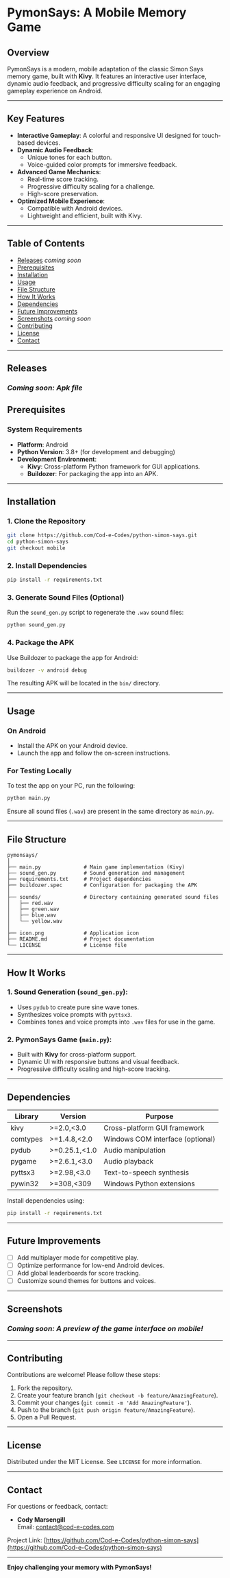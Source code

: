 # PymonSays: A Mobile Memory Game

## Overview

PymonSays is a modern, mobile adaptation of the classic Simon Says memory game, built with **Kivy**. It features an interactive user interface, dynamic audio feedback, and progressive difficulty scaling for an engaging gameplay experience on Android.

---

## Key Features

- **Interactive Gameplay**: A colorful and responsive UI designed for touch-based devices.
- **Dynamic Audio Feedback**:
  - Unique tones for each button.
  - Voice-guided color prompts for immersive feedback.
- **Advanced Game Mechanics**:
  - Real-time score tracking.
  - Progressive difficulty scaling for a challenge.
  - High-score preservation.
- **Optimized Mobile Experience**:
  - Compatible with Android devices.
  - Lightweight and efficient, built with Kivy.

---

## Table of Contents
- [Releases](#releases) *coming soon*
- [Prerequisites](#prerequisites)
- [Installation](#installation)
- [Usage](#usage)
- [File Structure](#file-structure)
- [How It Works](#how-it-works)
- [Dependencies](#dependencies)
- [Future Improvements](#future-improvements)
- [Screenshots](#screenshots) *coming soon*
- [Contributing](#contributing)
- [License](#license)
- [Contact](#contact)

---

## Releases

### *Coming soon: Apk file*
<!--
### Latest Release

The latest APK file is available for download here:  
[**PymonSays v1.0 - Download APK**](https://github.com/Cod-e-Codes/python-simon-says/releases/tag/mobile-v1.0)

- **For Users**:  
  Download the `PymonSays.apk` file, transfer it to your Android device, and install it to start playing.

- **For Developers**:  
  Download the source code from the repository’s `mobile` branch. Follow the instructions below to run or modify the project. */

---
-->
## Prerequisites

### System Requirements
- **Platform**: Android
- **Python Version**: 3.8+ (for development and debugging)
- **Development Environment**:
  - **Kivy**: Cross-platform Python framework for GUI applications.
  - **Buildozer**: For packaging the app into an APK.

---

## Installation

### 1. Clone the Repository
```bash
git clone https://github.com/Cod-e-Codes/python-simon-says.git
cd python-simon-says
git checkout mobile
```

### 2. Install Dependencies
```bash
pip install -r requirements.txt
```

### 3. Generate Sound Files (Optional)
Run the `sound_gen.py` script to regenerate the `.wav` sound files:
```bash
python sound_gen.py
```

### 4. Package the APK
Use Buildozer to package the app for Android:
```bash
buildozer -v android debug
```

The resulting APK will be located in the `bin/` directory.

---

## Usage

### On Android
- Install the APK on your Android device.
- Launch the app and follow the on-screen instructions.

### For Testing Locally
To test the app on your PC, run the following:
```bash
python main.py
```

Ensure all sound files (`.wav`) are present in the same directory as `main.py`.

---

## File Structure

```plaintext
pymonsays/
│
├── main.py              # Main game implementation (Kivy)
├── sound_gen.py         # Sound generation and management
├── requirements.txt     # Project dependencies
├── buildozer.spec       # Configuration for packaging the APK
│
├── sounds/              # Directory containing generated sound files
│   ├── red.wav
│   ├── green.wav
│   ├── blue.wav
│   └── yellow.wav
│
├── icon.png             # Application icon
├── README.md            # Project documentation
└── LICENSE              # License file
```

---

## How It Works

### 1. **Sound Generation** (`sound_gen.py`):
- Uses `pydub` to create pure sine wave tones.
- Synthesizes voice prompts with `pyttsx3`.
- Combines tones and voice prompts into `.wav` files for use in the game.

### 2. **PymonSays Game** (`main.py`):
- Built with **Kivy** for cross-platform support.
- Dynamic UI with responsive buttons and visual feedback.
- Progressive difficulty scaling and high-score tracking.

---

## Dependencies

| Library       | Version       | Purpose                        |
|---------------|---------------|--------------------------------|
| kivy          | >=2.0,<3.0    | Cross-platform GUI framework   |
| comtypes      | >=1.4.8,<2.0  | Windows COM interface (optional) |
| pydub         | >=0.25.1,<1.0 | Audio manipulation             |
| pygame        | >=2.6.1,<3.0  | Audio playback                 |
| pyttsx3       | >=2.98,<3.0   | Text-to-speech synthesis       |
| pywin32       | >=308,<309    | Windows Python extensions      |

Install dependencies using:
```bash
pip install -r requirements.txt
```

---

## Future Improvements

- [ ] Add multiplayer mode for competitive play.
- [ ] Optimize performance for low-end Android devices.
- [ ] Add global leaderboards for score tracking.
- [ ] Customize sound themes for buttons and voices.

---

## Screenshots

### *Coming soon: A preview of the game interface on mobile!*

---

## Contributing

Contributions are welcome! Please follow these steps:

1. Fork the repository.
2. Create your feature branch (`git checkout -b feature/AmazingFeature`).
3. Commit your changes (`git commit -m 'Add AmazingFeature'`).
4. Push to the branch (`git push origin feature/AmazingFeature`).
5. Open a Pull Request.

---

## License

Distributed under the MIT License. See `LICENSE` for more information.

---

## Contact

For questions or feedback, contact:

- **Cody Marsengill**  
  Email: contact@cod-e-codes.com  

Project Link: [https://github.com/Cod-e-Codes/python-simon-says](https://github.com/Cod-e-Codes/python-simon-says)

---

**Enjoy challenging your memory with PymonSays!**
